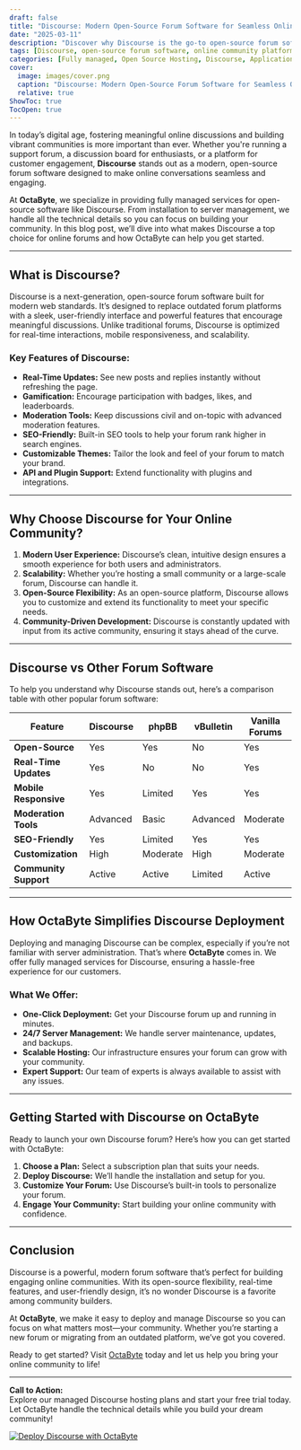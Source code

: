 ```yaml
---
draft: false
title: "Discourse: Modern Open-Source Forum Software for Seamless Online Discussions"
date: "2025-03-11"
description: "Discover why Discourse is the go-to open-source forum software for building modern, engaging, and scalable online communities. Learn how OctaByte can help you deploy and manage Discourse effortlessly."
tags: [Discourse, open-source forum software, online community platform, managed Discourse hosting, Discourse vs other forum software, OctaByte, open-source software hosting, forum software comparison]
categories: [Fully managed, Open Source Hosting, Discourse, Applications, Forum Community]
cover:
  image: images/cover.png
  caption: "Discourse: Modern Open-Source Forum Software for Seamless Online Discussions"
  relative: true
ShowToc: true
TocOpen: true
---
```



In today’s digital age, fostering meaningful online discussions and building vibrant communities is more important than ever. Whether you're running a support forum, a discussion board for enthusiasts, or a platform for customer engagement, **Discourse** stands out as a modern, open-source forum software designed to make online conversations seamless and engaging.

At **OctaByte**, we specialize in providing fully managed services for open-source software like Discourse. From installation to server management, we handle all the technical details so you can focus on building your community. In this blog post, we’ll dive into what makes Discourse a top choice for online forums and how OctaByte can help you get started.

---

## What is Discourse?

Discourse is a next-generation, open-source forum software built for modern web standards. It’s designed to replace outdated forum platforms with a sleek, user-friendly interface and powerful features that encourage meaningful discussions. Unlike traditional forums, Discourse is optimized for real-time interactions, mobile responsiveness, and scalability.

### Key Features of Discourse:
- **Real-Time Updates:** See new posts and replies instantly without refreshing the page.
- **Gamification:** Encourage participation with badges, likes, and leaderboards.
- **Moderation Tools:** Keep discussions civil and on-topic with advanced moderation features.
- **SEO-Friendly:** Built-in SEO tools to help your forum rank higher in search engines.
- **Customizable Themes:** Tailor the look and feel of your forum to match your brand.
- **API and Plugin Support:** Extend functionality with plugins and integrations.

---

## Why Choose Discourse for Your Online Community?

1. **Modern User Experience:** Discourse’s clean, intuitive design ensures a smooth experience for both users and administrators.
2. **Scalability:** Whether you’re hosting a small community or a large-scale forum, Discourse can handle it.
3. **Open-Source Flexibility:** As an open-source platform, Discourse allows you to customize and extend its functionality to meet your specific needs.
4. **Community-Driven Development:** Discourse is constantly updated with input from its active community, ensuring it stays ahead of the curve.

---

## Discourse vs Other Forum Software

To help you understand why Discourse stands out, here’s a comparison table with other popular forum software:

| Feature                | Discourse          | phpBB              | vBulletin          | Vanilla Forums     |
|------------------------|--------------------|--------------------|--------------------|--------------------|
| **Open-Source**        | Yes                | Yes                | No                 | Yes                |
| **Real-Time Updates**  | Yes                | No                 | No                 | Yes                |
| **Mobile Responsive**  | Yes                | Limited            | Yes                | Yes                |
| **Moderation Tools**   | Advanced           | Basic              | Advanced           | Moderate           |
| **SEO-Friendly**       | Yes                | Limited            | Yes                | Yes                |
| **Customization**      | High               | Moderate           | High               | Moderate           |
| **Community Support**  | Active             | Active             | Limited            | Active             |

---

## How OctaByte Simplifies Discourse Deployment

Deploying and managing Discourse can be complex, especially if you’re not familiar with server administration. That’s where **OctaByte** comes in. We offer fully managed services for Discourse, ensuring a hassle-free experience for our customers.

### What We Offer:
- **One-Click Deployment:** Get your Discourse forum up and running in minutes.
- **24/7 Server Management:** We handle server maintenance, updates, and backups.
- **Scalable Hosting:** Our infrastructure ensures your forum can grow with your community.
- **Expert Support:** Our team of experts is always available to assist with any issues.

---

## Getting Started with Discourse on OctaByte

Ready to launch your own Discourse forum? Here’s how you can get started with OctaByte:

1. **Choose a Plan:** Select a subscription plan that suits your needs.
2. **Deploy Discourse:** We’ll handle the installation and setup for you.
3. **Customize Your Forum:** Use Discourse’s built-in tools to personalize your forum.
4. **Engage Your Community:** Start building your online community with confidence.

---

## Conclusion

Discourse is a powerful, modern forum software that’s perfect for building engaging online communities. With its open-source flexibility, real-time features, and user-friendly design, it’s no wonder Discourse is a favorite among community builders.

At **OctaByte**, we make it easy to deploy and manage Discourse so you can focus on what matters most—your community. Whether you’re starting a new forum or migrating from an outdated platform, we’ve got you covered.

Ready to get started? Visit [OctaByte](https://octabyte.io) today and let us help you bring your online community to life!

---

**Call to Action:**  
Explore our managed Discourse hosting plans and start your free trial today. Let OctaByte handle the technical details while you build your dream community!

[![Deploy Discourse with OctaByte](/images/deploy-on-octabyte.png)](https://octabyte.io/fully-managed-open-source-services/applications/forum-community/discourse)
